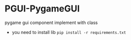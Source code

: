 # PGUI-PygameGUI
pygame gui component implement with class

 - you need to install lib
  `pip install -r requirements.txt`
